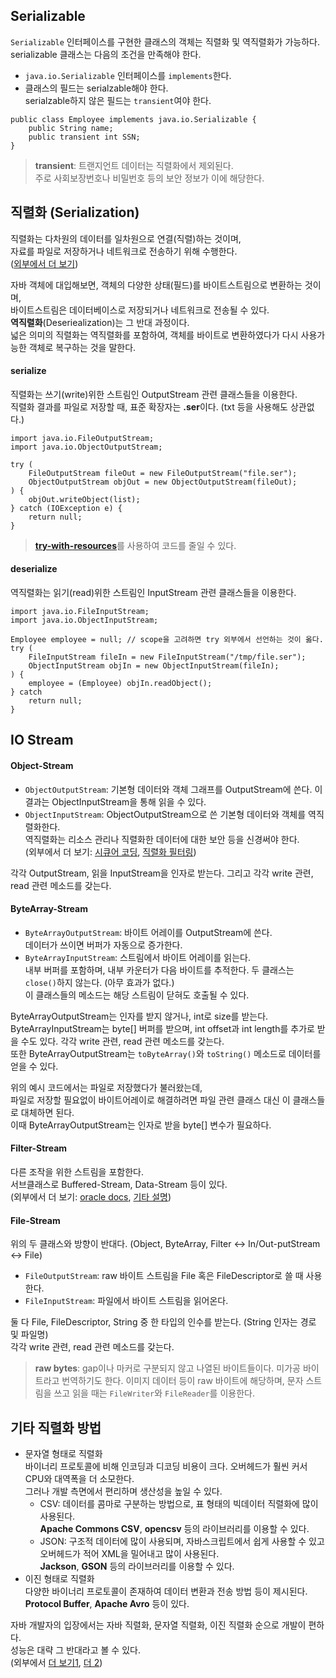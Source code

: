 ## Serializable
`Serializable` 인터페이스를 구현한 클래스의 객체는 직렬화 및 역직렬화가 가능하다.  
serializable 클래스는 다음의 조건을 만족해야 한다.
- `java.io.Serializable` 인터페이스를 `implements`한다.
- 클래스의 필드는 serialzable해야 한다.  
serialzable하지 않은 필드는 `transient`여야 한다.
```
public class Employee implements java.io.Serializable {
    public String name;
    public transient int SSN;
}
```
> **transient**: 트랜지언트 데이터는 직렬화에서 제외된다.  
> 주로 사회보장번호나 비밀번호 등의 보안 정보가 이에 해당한다.

## 직렬화 (Serialization)
직렬화는 다차원의 데이터를 일차원으로 연결(직렬)하는 것이며,  
자료를 파일로 저장하거나 네트워크로 전송하기 위해 수행한다.  
([외부에서 더 보기][6])  
  
자바 객체에 대입해보면, 객체의 다양한 상태(필드)를 바이트스트림으로 변환하는 것이며,  
바이트스트림은 데이터베이스로 저장되거나 네트워크로 전송될 수 있다.  
**역직렬화**(Deseriealization)는 그 반대 과정이다.  
넓은 의미의 직렬화는 역직렬화를 포함하여, 객체를 바이트로 변환하였다가 다시 사용가능한 객체로 복구하는 것을 말한다.
#### serialize
직렬화는 쓰기(write)위한 스트림인 OutputStream 관련 클래스들을 이용한다.  
직렬화 결과를 파일로 저장할 때, 표준 확장자는 **.ser**이다. (txt 등을 사용해도 상관없다.)
```
import java.io.FileOutputStream;
import java.io.ObjectOutputStream;

try (
    FileOutputStream fileOut = new FileOutputStream("file.ser");
    ObjectOutputStream objOut = new ObjectOutputStream(fileOut);
) {
    objOut.writeObject(list);
} catch (IOException e) {
    return null;
}
```
> [**try-with-resources**][1]를 사용하여 코드를 줄일 수 있다.
#### deserialize
역직렬화는 읽기(read)위한 스트림인 InputStream 관련 클래스들을 이용한다.  
```
import java.io.FileInputStream;
import java.io.ObjectInputStream;

Employee employee = null; // scope을 고려하면 try 외부에서 선언하는 것이 옳다.
try (
    FileInputStream fileIn = new FileInputStream("/tmp/file.ser");
    ObjectInputStream objIn = new ObjectInputStream(fileIn);
) {
    employee = (Employee) objIn.readObject();
} catch
    return null;
}
```
## IO Stream
#### Object-Stream
- `ObjectOutputStream`: 기본형 데이터와 객체 그래프를 OutputStream에 쓴다. 이 결과는 ObjectInputStream을 통해 읽을 수 있다.
- `ObjectInputStream`: ObjectOutputStream으로 쓴 기본형 데이터와 객체를 역직렬화한다.  
역직렬화는 리소스 관리나 직렬화한 데이터에 대한 보안 등을 신경써야 한다.  
(외부에서 더 보기: [시큐어 코딩][2], [직렬화 필터링][3])  
  
각각 OutputStream, 읽을 InputStream을 인자로 받는다.
그리고 각각 write 관련, read 관련 메소드를 갖는다.
#### ByteArray-Stream
- `ByteArrayOutputStream`: 바이트 어레이를 OutputStream에 쓴다.  
데이터가 쓰이면 버퍼가 자동으로 증가한다.  
- `ByteArrayInputStream`: 스트림에서 바이트 어레이를 읽는다.  
내부 버퍼를 포함하며, 내부 카운터가 다음 바이트를 추적한다.
두 클래스는 `close()`하지 않는다. (아무 효과가 없다.)  
이 클래스들의 메소드는 해당 스트림이 닫혀도 호출될 수 있다.  
  
ByteArrayOutputStream는 인자를 받지 않거나, int로 size를 받는다.  
ByteArrayInputStream는 byte\[] 버퍼를 받으며, int offset과 int length를 추가로 받을 수도 있다.
각각 write 관련, read 관련 메소드를 갖는다.  
또한 ByteArrayOutputStream는 `toByteArray()`와 `toString()` 메소드로 데이터를 얻을 수 있다.  
  
위의 예시 코드에서는 파일로 저장했다가 불러왔는데,  
파일로 저장할 필요없이 바이트어레이로 해결하려면 파일 관련 클래스 대신 이 클래스들로 대체하면 된다.  
이때 ByteArrayOutputStream는 인자로 받을 byte\[] 변수가 필요하다.
#### Filter-Stream
다른 조작을 위한 스트림을 포함한다.  
서브클래스로 Buffered-Stream, Data-Stream 등이 있다.  
(외부에서 더 보기: [oracle docs][4], [기타 설명][5])
#### File-Stream
위의 두 클래스와 방향이 반대다. (Object, ByteArray, Filter <-> In/Out-putStream <-> File)
- `FileOutputStream`: raw 바이트 스트림을 File 혹은 FileDescriptor로 쓸 때 사용한다.
- `FileInputStream`: 파일에서 바이트 스트림을 읽어온다.

둘 다 File, FileDescriptor, String 중 한 타입의 인수를 받는다. (String 인자는 경로 및 파일명)  
각각 write 관련, read 관련 메소드를 갖는다.  

> **raw bytes**: gap이나 마커로 구분되지 않고 나열된 바이트들이다. 미가공 바이트라고 번역하기도 한다.
이미지 데이터 등이 raw 바이트에 해당하며, 문자 스트림을 쓰고 읽을 때는 `FileWriter`와 `FileReader`를 이용한다.

## 기타 직렬화 방법
- 문자열 형태로 직렬화  
바이너리 프로토콜에 비해 인코딩과 디코딩 비용이 크다. 오버헤드가 훨씬 커서 CPU와 대역폭을 더 소모한다.  
그러나 개발 측면에서 편리하며 생산성을 높일 수 있다.
  - CSV: 데이터를 콤마로 구분하는 방법으로, 표 형태의 빅데이터 직렬화에 많이 사용된다.  
  **Apache Commons CSV**, **opencsv** 등의 라이브러리를 이용할 수 있다.
  - JSON: 구조적 데이터에 많이 사용되며, 자바스크립트에서 쉽게 사용할 수 있고 오버헤드가 적어 XML을 밀어내고 많이 사용된다.  
  **Jackson**, **GSON** 등의 라이브러리를 이용할 수 있다.
- 이진 형태로 직렬화  
다양한 바이너리 프로토콜이 존재하여 데이터 변환과 전송 방법 등이 제시된다.  
**Protocol Buffer**, **Apache Avro** 등이 있다.  
  
자바 개발자의 입장에서는 자바 직렬화, 문자열 직렬화, 이진 직렬화 순으로 개발이 편하다.  
성능은 대략 그 반대라고 볼 수 있다.  
(외부에서 [더 보기1][7], [더 2][8])

[1]: https://github.com/ipari3/java/blob/main/%EB%AC%B8%EB%B2%95/%EC%9E%90%EB%B0%94%20%EB%B2%84%EC%A0%84%20%EC%84%A4%EB%AA%85/AutoCloseable.md#try-with-resources
[2]: https://www.oracle.com/java/technologies/javase/seccodeguide.html
[3]: https://docs.oracle.com/en/java/javase/17/core/serialization-filtering1.html#GUID-55BABE96-3048-4A9F-A7E6-781790FF3480
[4]: https://docs.oracle.com/en/java/javase/17/docs/api/java.base/java/io/FilterInputStream.html
[5]: https://ducmanhphan.github.io/2019-01-07-Implementation-with-file-in-java/
[6]: https://j.mearie.org/post/122845365013/serialization
[7]: https://techblog.woowahan.com/2550/
[8]: https://nesoy.github.io/articles/2018-04/Java-Serialize

